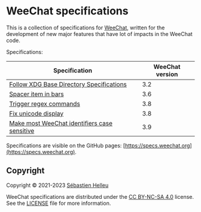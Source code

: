# WeeChat specifications

This is a collection of specifications for [WeeChat](https://weechat.org),
written for the development of new major features that have lot of impacts
in the WeeChat code.

Specifications:

Specification                                                                                | WeeChat version
-------------------------------------------------------------------------------------------- | ---------------
[Follow XDG Base Directory Specifications](specs/2021-001-follow-xdg-base-dir-spec.md)       | 3.2
[Spacer item in bars](specs/2022-001-bar-spacer.md)                                          | 3.6
[Trigger regex commands](specs/2022-002-trigger-regex-commands.md)                           | 3.8
[Fix unicode display](specs/2022-003-fix-unicode-display.md)                                 | 3.8
[Make most WeeChat identifiers case sensitive](specs/2023-001-case-sensitive-identifiers.md) | 3.9

Specifications are visible on the GitHub pages: [https://specs.weechat.org](https://specs.weechat.org).

## Copyright

Copyright © 2021-2023 [Sébastien Helleu](https://github.com/flashcode)

WeeChat specifications are distributed under the
[CC BY-NC-SA 4.0](https://creativecommons.org/licenses/by-nc-sa/4.0/) license.\
See the [LICENSE](LICENSE) file for more information.
